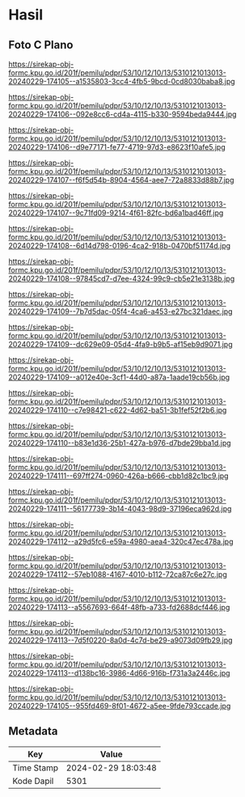 # Hasil

## Foto C Plano

https://sirekap-obj-formc.kpu.go.id/201f/pemilu/pdpr/53/10/12/10/13/5310121013013-20240229-174105--a1535803-3cc4-4fb5-9bcd-0cd8030baba8.jpg

https://sirekap-obj-formc.kpu.go.id/201f/pemilu/pdpr/53/10/12/10/13/5310121013013-20240229-174106--092e8cc6-cd4a-4115-b330-9594beda9444.jpg

https://sirekap-obj-formc.kpu.go.id/201f/pemilu/pdpr/53/10/12/10/13/5310121013013-20240229-174106--d9e77171-fe77-4719-97d3-e8623f10afe5.jpg

https://sirekap-obj-formc.kpu.go.id/201f/pemilu/pdpr/53/10/12/10/13/5310121013013-20240229-174107--f6f5d54b-8904-4564-aee7-72a8833d88b7.jpg

https://sirekap-obj-formc.kpu.go.id/201f/pemilu/pdpr/53/10/12/10/13/5310121013013-20240229-174107--9c71fd09-9214-4f61-82fc-bd6a1bad46ff.jpg

https://sirekap-obj-formc.kpu.go.id/201f/pemilu/pdpr/53/10/12/10/13/5310121013013-20240229-174108--6d14d798-0196-4ca2-918b-0470bf51174d.jpg

https://sirekap-obj-formc.kpu.go.id/201f/pemilu/pdpr/53/10/12/10/13/5310121013013-20240229-174108--97845cd7-d7ee-4324-99c9-cb5e21e3138b.jpg

https://sirekap-obj-formc.kpu.go.id/201f/pemilu/pdpr/53/10/12/10/13/5310121013013-20240229-174109--7b7d5dac-05f4-4ca6-a453-e27bc321daec.jpg

https://sirekap-obj-formc.kpu.go.id/201f/pemilu/pdpr/53/10/12/10/13/5310121013013-20240229-174109--dc629e09-05d4-4fa9-b9b5-af15eb9d9071.jpg

https://sirekap-obj-formc.kpu.go.id/201f/pemilu/pdpr/53/10/12/10/13/5310121013013-20240229-174109--a012e40e-3cf1-44d0-a87a-1aade19cb56b.jpg

https://sirekap-obj-formc.kpu.go.id/201f/pemilu/pdpr/53/10/12/10/13/5310121013013-20240229-174110--c7e98421-c622-4d62-ba51-3b1fef52f2b6.jpg

https://sirekap-obj-formc.kpu.go.id/201f/pemilu/pdpr/53/10/12/10/13/5310121013013-20240229-174110--b83e1d36-25b1-427a-b976-d7bde29bba1d.jpg

https://sirekap-obj-formc.kpu.go.id/201f/pemilu/pdpr/53/10/12/10/13/5310121013013-20240229-174111--697ff274-0960-426a-b666-cbb1d82c1bc9.jpg

https://sirekap-obj-formc.kpu.go.id/201f/pemilu/pdpr/53/10/12/10/13/5310121013013-20240229-174111--56177739-3b14-4043-98d9-37196eca962d.jpg

https://sirekap-obj-formc.kpu.go.id/201f/pemilu/pdpr/53/10/12/10/13/5310121013013-20240229-174112--a29d5fc6-e59a-4980-aea4-320c47ec478a.jpg

https://sirekap-obj-formc.kpu.go.id/201f/pemilu/pdpr/53/10/12/10/13/5310121013013-20240229-174112--57eb1088-4167-4010-b112-72ca87c6e27c.jpg

https://sirekap-obj-formc.kpu.go.id/201f/pemilu/pdpr/53/10/12/10/13/5310121013013-20240229-174113--a5567693-664f-48fb-a733-fd2688dcf446.jpg

https://sirekap-obj-formc.kpu.go.id/201f/pemilu/pdpr/53/10/12/10/13/5310121013013-20240229-174113--7d5f0220-8a0d-4c7d-be29-a9073d09fb29.jpg

https://sirekap-obj-formc.kpu.go.id/201f/pemilu/pdpr/53/10/12/10/13/5310121013013-20240229-174113--d138bc16-3986-4d66-916b-f731a3a2446c.jpg

https://sirekap-obj-formc.kpu.go.id/201f/pemilu/pdpr/53/10/12/10/13/5310121013013-20240229-174105--955fd469-8f01-4672-a5ee-9fde793ccade.jpg


## Metadata

| Key        | Value               |
| ---------- | ------------------- |
| Time Stamp | 2024-02-29 18:03:48 |
| Kode Dapil | 5301                |



